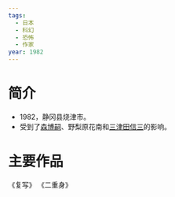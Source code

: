 ```yaml
---
tags:
  - 日本
  - 科幻
  - 恐怖
  - 作家
year: 1982
---
```

# 简介

- 1982，静冈县烧津市。
- 受到了[森博嗣](森博嗣.md)、野梨原花南和[三津田信三](三津田信三.md)的影响。
# 主要作品

《复写》
《二重身》